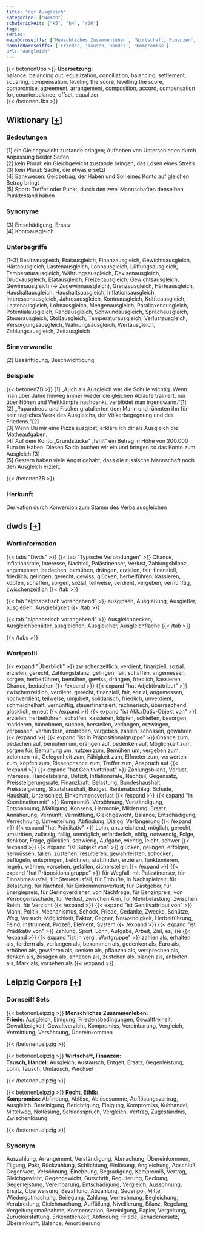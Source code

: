 ```yaml
---
title: "der Ausgleich"
kategorien: ["Nomen"]
schwierigkeit: ["k5", "h4", "r10"]
tags:
series:
mainDornseiffs: ['Menschliches Zusammenleben', 'Wirtschaft, Finanzen', 'Recht, Ethik']
domainDornseiffs: ['Friede', 'Tausch, Handel', 'Kompromiss']
url: "Ausgleich"
---
```


{{< betonenÜbs >}}
**Übersetzung:**  
balance, balancing out, equalization, conciliation, balancing, settlement, squaring, compensation, leveling the score, levelling the score, compromise, agreement, arrangement, composition, accord, compensation for, counterbalance, offset, equalizer  
{{< /betonenÜbs >}}

## Wiktionary [[+](https://de.wiktionary.org/wiki/Ausgleich)]

### Bedeutungen
[1] ein Gleichgewicht zustande bringen; Aufheben von Unterschieden durch Anpassung beider Seiten  
[2] kein Plural: ein Gleichgewicht zustande bringen; das Lösen eines Streits  
[3] kein Plural: Sache, die etwas ersetzt  
[4] Bankwesen: Geldbetrag, der Haben und Soll eines Konto auf gleichen Betrag bringt  
[5] Sport: Treffer oder Punkt, durch den zwei Mannschaften denselben Punktestand haben  

### Synonyme
[3] Entschädigung, Ersatz  
[4] Kontoausgleich  

### Unterbegriffe
[1–3] Besitzausgleich, Etatausgleich, Finanzausgleich, Gewichtsausgleich, Härteausgleich, Lastenausgleich, Lohnausgleich, Lüftungsausgleich, Temperaturausgleich, Währungsausgleich, Devisenausgleich, Druckausgleich, Etatausgleich, Freizeitausgleich, Gewichtsausgleich, Gewinnausgleich (→ Zugewinnausgleich), Grenzausgleich, Härteausgleich, Haushaltausgleich, Haushaltsausgleich, Inflationsausgleich, Interessenausgleich, Jahresausgleich, Kontoausgleich, Kräfteausgleich, Lastenausgleich, Lohnausgleich, Mengenausgleich, Parallaxenausgleich, Potentialausgleich, Randausgleich, Schwundausgleich, Sprachausgleich, Steuerausgleich, Stoßausgleich, Temperaturausgleich, Verlustausgleich, Versorgungsausgleich, Währungsausgleich, Wertausgleich, Zahlungsausgleich, Zeitausgleich  

### Sinnverwandte
[2] Besänftigung, Beschwichtigung  

### Beispiele
{{< betonenZB >}}
[1] „Auch als Ausgleich war die Schule wichtig. Wenn man über Jahre hinweg immer wieder die gleichen Abläufe trainiert, nur über Höhen und Wettkämpfe nachdenkt, verblödet man irgendwann.“[1]  
[2] „Papandreou und Fischer gratulierten dem Mann und rühmten ihn für sein tägliches Werk des Ausgleichs, der Völkerbegegnung und des Friedens.“[2]  
[3] Wenn Du mir eine Pizza ausgibst, erkläre ich dir als Ausgleich die Matheaufgaben.  
[4] Auf dem Konto „Grundstücke“ „fehlt“ ein Betrag in Höhe von 200.000 Euro im Haben. Diesen Saldo buchen wir ein und bringen so das Konto zum Ausgleich.[3]  
[5] Gestern haben viele Angst gehabt, dass die russische Mannschaft noch den Ausgleich erzielt.  

{{< /betonenZB >}}
### Herkunft
Derivation durch Konversion zum Stamm des Verbs ausgleichen  



## dwds [[+](https://www.dwds.de/wb/Ausgleich)]

### Wortinformation
{{< tabs "Dwds" >}}
{{< tab "Typische Verbindungen" >}}
Chance, Inflationsrate, Interesse, Nachteil, Palästinenser, Verlust, Zahlungsbilanz, angemessen, bedachen, bemühen, drängen, erzielen, fair, finanziell, friedlich, gelingen, gerecht, gewiss, glücken, herbeiführen, kassieren, köpfen, schaffen, sorgen, sozial, teilweise, verdient, vergeben, vernünftig, zwischenzeitlich
{{< /tab >}}

{{< tab "alphabetisch vorangehend" >}}
ausgipsen, Ausgießung, Ausgießer, ausgießen, Ausgiebigkeit
{{< /tab >}}

{{< tab "alphabetisch vorangehend" >}}
Ausgleichbecken, Ausgleichbehälter, ausgleichen, Ausgleicher, Ausgleichfläche
{{< /tab >}}

{{< /tabs >}}

### Wortprofil
{{< expand "Überblick" >}} zwischenzeitlich, verdient, finanziell, sozial, erzielen, gerecht, Zahlungsbilanz, gelingen, fair, schaffen, angemessen, sorgen, herbeiführen, bemühen, gewiss, drängen, friedlich, kassieren, Chance, bedachen {{< /expand >}}
{{< expand "hat Adjektivattribut" >}} zwischenzeitlich, verdient, gerecht, finanziell, fair, sozial, angemessen, hochverdient, teilweise, umjubelt, solidarisch, friedlich, unverdient, schmeichelhaft, vernünftig, steuerfinanziert, rechnerisch, überraschend, glücklich, erneut {{< /expand >}}
{{< expand "ist Akk./Dativ-Objekt von" >}} erzielen, herbeiführen, schaffen, kassieren, köpfen, schießen, besorgen, markieren, hinnehmen, suchen, herstellen, verlangen, erzwingen, verpassen, verhindern, anstreben, vergeben, zahlen, schossen, gewähren {{< /expand >}}
{{< expand "ist in Präpositionalgruppe" >}} Chance zum, bedachen auf, bemühen um, drängen auf, bedenken auf, Möglichkeit zum, sorgen für, Bemühung um, nutzen zum, Bemühen um, vergeben zum, belohnen mit, Gelegenheit zum, Fähigkeit zum, Elfmeter zum, verwerten zum, köpfen zum, Riesenchance zum, Treffer zum, Anspruch auf {{< /expand >}}
{{< expand "hat Genitivattribut" >}} Zahlungsbilanz, Verlust, Interesse, Handelsbilanz, Defizit, Inflationsrate, Nachteil, Gegensatz, Preissteigerungsrate, Finanzkraft, Belastung, Bundeshaushalt, Preissteigerung, Staatshaushalt, Budget, Rentenabschlag, Schade, Haushalt, Unterschied, Einkommensverlust {{< /expand >}}
{{< expand "in Koordination mit" >}} Kompromiß, Versöhnung, Verständigung, Entspannung, Mäßigung, Konsens, Harmonie, Milderung, Ersatz, Annäherung, Vernunft, Vermittlung, Gleichgewicht, Balance, Entschädigung, Verrechnung, Umverteilung, Abfindung, Dialog, Verlängerung {{< /expand >}}
{{< expand "hat Prädikativ" >}} Lohn, unzureichend, möglich, gerecht, umstritten, zulässig, fällig, unmöglich, erforderlich, nötig, notwendig, Folge, denkbar, Frage, glücklich, schwierig, Aufgabe, wichtig, leicht, schwer {{< /expand >}}
{{< expand "ist Subjekt von" >}} glücken, gelingen, erfolgen, hermüssen, fallen, zustehen, resultieren, gewährleisten, schocken, beflügeln, entspringen, belohnen, stattfinden, erzielen, funktionieren, regeln, währen, vorsehen, gefallen, sicherstellen {{< /expand >}}
{{< expand "hat Präpositionalgruppe" >}} für Wegfall, mit Palästinenser, für Einnahmeausfall, für Steuerausfall, für Einbuße, in Nachspielzeit, für Belastung, für Nachteil, für Einkommensverlust, für Gastgeber, für Energiepreis, für Geringverdiener, von Nachfrage, für Benzinpreis, von Vermögensschade, für Verlust, zwischen Arm, für Mehrbelastung, zwischen Reich, für Verzicht {{< /expand >}}
{{< expand "ist Genitivattribut von" >}} Mann, Politik, Mechanismus, Schock, Friede, Gedanke, Zwecke, Schütze, Weg, Versuch, Möglichkeit, Faktor, Gegner, Notwendigkeit, Herbeiführung, Feind, Instrument, Prozeß, Element, System {{< /expand >}}
{{< expand "ist Prädikativ von" >}} Zahlung, Sport, Lohn, Aufgabe, Arbeit, Ziel, es, sie {{< /expand >}}
{{< expand "ist in vergl. Wortgruppe" >}} zahlen als, erhalten als, fordern als, verlangen als, bekommen als, gedenken als, Euro als, erhöhen als, gewähren als, senken als, pflanzen als, versprechen als, denken als, zusagen als, anheben als, zustehen als, planen als, anbieten als, Mark als, vorsehen als {{< /expand >}}

## Leipzig Corpora [[+](https://corpora.uni-leipzig.de/en/res?word=Ausgleich&corpusId=deu_newscrawl-public_2018)]

### Dornseiff Sets
{{< betonenLeipzig >}}
**Menschliches Zusammenleben:**  
**Friede:** Ausgleich, Einigung, Friedensbedingungen, Gewaltfreiheit, Gewaltlosigkeit, Gewaltverzicht, Kompromiss, Vereinbarung, Vergleich, Vermittlung, Versöhnung, Übereinkommen  

{{< /betonenLeipzig >}}


{{< betonenLeipzig >}}
**Wirtschaft, Finanzen:**  
**Tausch, Handel:** Ausgleich, Austausch, Entgelt, Ersatz, Gegenleistung, Lohn, Tausch, Umtausch, Wechsel  

{{< /betonenLeipzig >}}


{{< betonenLeipzig >}}
**Recht, Ethik:**  
**Kompromiss:** Abfindung, Ablöse, Ablösesumme, Auflösungsvertrag, Ausgleich, Bereinigung, Berichtigung, Einigung, Kompromiss, Kuhhandel, Mittelweg, Notlösung, Schiedsspruch, Vergleich, Vertrag, Zugeständnis, Zwischenlösung  

{{< /betonenLeipzig >}}

### Synonym
Auszahlung, Arrangement, Verständigung, Abmachung, Übereinkommen, Tilgung, Pakt, Rückzahlung, Schlichtung, Einlösung, Angleichung, Abschluß, Gegenwert, Versöhnung, Einebnung, Begradigung, Kompromiß, Vertrag, Gleichgewicht, Gegengewicht, Gutschrift, Regulierung, Deckung, Gegenleistung, Vereinbarung, Entschädigung, Vergleich, Aussöhnung, Ersatz, Überweisung, Bezahlung, Abzahlung, Gegenpol, Mitte, Wiedergutmachung, Beilegung, Zahlung, Verrechnung, Begleichung, Verabredung, Gleichmachung, Auffüllung, Nivellierung, Bilanz, Regelung, Vergeltungsmaßnahme, Kompensation, Bereinigung, Papier, Vergeltung, Zurückerstattung, Erkenntlichkeit, Abfindung, Friede, Schadenersatz, Übereinkunft, Balance, Amortisierung

